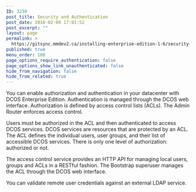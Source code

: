 ```yaml
---
ID: 3230
post_title: Security and Authentication
post_date: 2016-02-09 17:01:52
post_excerpt: ""
layout: page
permalink: >
  https://gitsync.mmdev2.ca/installing-enterprise-edition-1-6/security-and-authentication/
published: true
menu_order: 100
page_options_require_authentication: false
page_options_show_link_unauthenticated: false
hide_from_navigation: false
hide_from_related: true
---
```

You can enable authorization and authentication in your datacenter with DCOS Enterprise Edition. Authentication is managed through the DCOS web interface. Authorization is defined by access control lists (ACLs). The Admin Router enforces access control.

Users must be authorized in the ACL and then authenticated to access DCOS services. DCOS services are resources that are protected by an ACL. The ACL defines the individual users, user groups, and their list of accessible DCOS services. There is only one level of authorization: authorized or not.

The access control service provides an HTTP API for managing local users, groups and ACLs in a RESTful fashion. The Bootstrap superuser manages the ACL through the DCOS web interface.

You can validate remote user credentials against an external LDAP service.